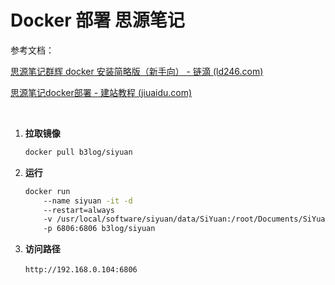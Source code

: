 # Docker 部署 思源笔记

参考文档：

[思源笔记群辉 docker 安装简略版（新手向） - 链滴 (ld246.com)](https://ld246.com/article/1627285006996)

[思源笔记docker部署 - 建站教程 (jiuaidu.com)](https://jiuaidu.com/jianzhan/936357/)

‍

1. **拉取镜像**

    ```bash
    docker pull b3log/siyuan
    ```

2. **运行**

    ```bash
    docker run 
    	--name siyuan -it -d  
    	--restart=always 
    	-v /usr/local/software/siyuan/data/SiYuan:/root/Documents/SiYuan 
    	-p 6806:6806 b3log/siyuan
    ```

3. **访问路径**

    ​`http://192.168.0.104:6806`​

‍

‍
